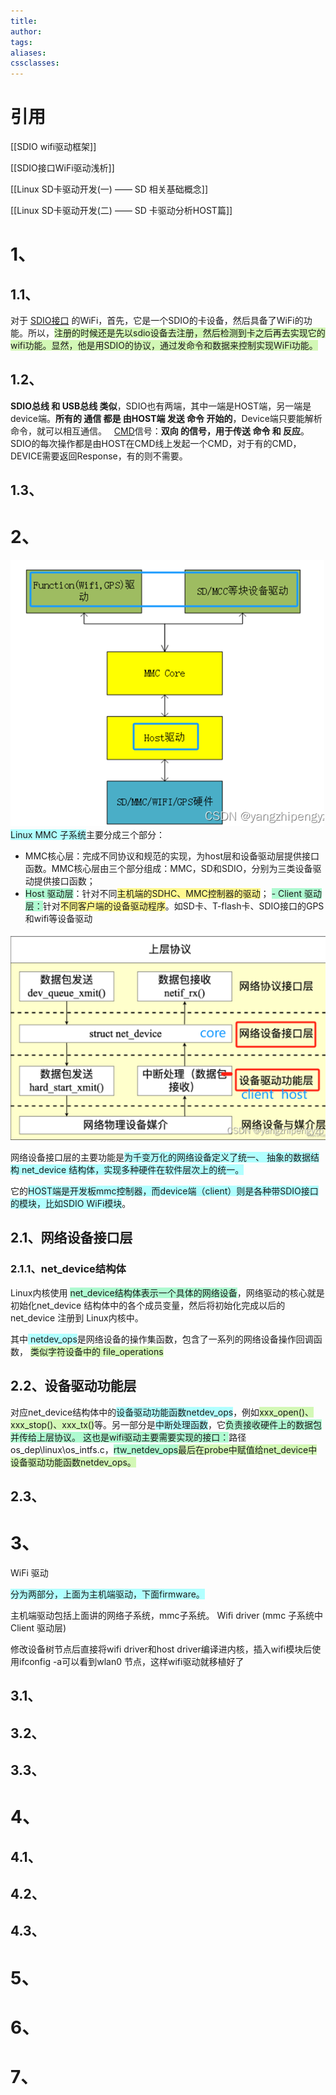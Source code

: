 ```yaml
---
title: 
author: 
tags: 
aliases: 
cssclasses:
---
```


# 引用
[[SDIO wifi驱动框架]]

[[SDIO接口WiFi驱动浅析]]

[[Linux SD卡驱动开发(一) —— SD 相关基础概念]]

[[Linux SD卡驱动开发(二) —— SD 卡驱动分析HOST篇]]

# 1、

## 1.1、

对于 [SDIO接口](https://so.csdn.net/so/search?q=SDIO%E6%8E%A5%E5%8F%A3&spm=1001.2101.3001.7020) 的WiFi，首先，它是一个SDIO的卡设备，然后具备了WiFi的功能。所以，<span style="background:#d3f8b6">注册的时候还是先以sdio设备去注册，然后检测到卡之后再去实现它的wifi功能。显然，他是用SDIO的协议，通过发命令和数据来控制实现WiFi功能。</span>

## 1.2、

**SDIO总线 和 USB总线 类似**，SDIO也有两端，其中一端是HOST端，另一端是device端。**所有的 通信 都是 由HOST端 发送 命令 开始的**，Device端只要能解析命令，就可以相互通信。
  [CMD](https://so.csdn.net/so/search?q=CMD&spm=1001.2101.3001.7020)信号：**双向 的信号，用于传送 命令 和 反应**。
SDIO的每次操作都是由HOST在CMD线上发起一个CMD，对于有的CMD，DEVICE需要返回Response，有的则不需要。

## 1.3、


# 2、

![君正T23N芯片开发/【君正T23N\_IPC】/知识积累/总结提取/assets/SDIO wifi总结/file-20250810171415630.png](assets/SDIO%20wifi总结/file-20250810171415630.png)
<span style="background:#b1ffff">Linux MMC 子系统</span>主要分成三个部分：

- MMC核心层：完成不同协议和规范的实现，为host层和设备驱动层提供接口函数。MMC核心层由三个部分组成：MMC，SD和SDIO，分别为三类设备驱动提供接口函数；
- <span style="background:#affad1">Host 驱动层</span>：针对不同<span style="background:#fff88f">主机端的SDHC、MMC控制器的驱动</span>；
<span style="background:#affad1">- Client 驱动层：</span>针对<span style="background:#fff88f">不同客户端的设备驱动程序</span>。如SD卡、T-flash卡、SDIO接口的GPS和wifi等设备驱动


![君正T23N芯片开发/【君正T23N\_IPC】/知识积累/总结提取/assets/SDIO wifi总结/file-20250810171415854.png](assets/SDIO%20wifi总结/file-20250810171415854.png)

网络设备接口层的主要功能是<span style="background:#b1ffff">为千变万化的网络设备定义了统一、 抽象的数据结构 net_device 结构体，实现多种硬件在软件层次上的统一。</span>

它的<span style="background:#b1ffff">HOST端是开发板mmc控制器，而device端（client）则是各种带SDIO接口的模块，比如SDIO WiFi模块</span>。






## 2.1、**网络设备接口层**


### 2.1.1、net_device结构体
Linux内核使用 <span style="background:#affad1">net_device结构体表示一个具体的网络设备</span>，网络驱动的核心就是初始化net\_device 结构体中的各个成员变量，然后将初始化完成以后的net\_device 注册到 Linux内核中。

其中<span style="background:#b1ffff"> netdev_ops</span>是网络设备的操作集函数，包含了一系列的网络设备操作回调函数，
	<span style="background:#d3f8b6">类似字符设备中的 file_operations</span>


## 2.2、**设备驱动功能层**
对应net\_device结构体中的<span style="background:#b1ffff">设备驱动功能函数netdev_ops</span>，例如<span style="background:#d3f8b6">xxx\_open()、xxx\_stop()、xxx\_tx()</span>等。另一部分是<span style="background:#b1ffff">中断处理函数</span>，它<span style="background:#affad1">负责接收硬件上的数据包并传给上层协议。 这也是wifi驱动主要需要实现的接口：</span>路径 os_dep\linux\os_intfs.c，<span style="background:#affad1">rtw_netdev_ops</span><span style="background:#d3f8b6">最后在probe中赋值给net_device中设备驱动功能函数netdev_ops。</span>




## 2.3、





# 3、
WiFi 驱动

<span style="background:#b1ffff">分为两部分，上面为主机端驱动，下面firmware。</span>

主机端驱动包括上面讲的网络子系统，mmc子系统。
Wifi driver (mmc 子系统中Client 驱动层)

修改设备树节点后直接将wifi driver和host driver编译进内核，插入wifi模块后使用ifconfig -a可以看到wlan0 节点，这样wifi驱动就移植好了
## 3.1、



## 3.2、



## 3.3、





# 4、
## 4.1、



## 4.2、



## 4.3、





# 5、


# 6、



# 7、

